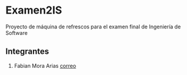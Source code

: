 # Examen2IS

Proyecto de máquina de refrescos para el examen final de Ingeniería de Software

## Integrantes

1. Fabian Mora Arias [correo](fabian.moraarias@ucr.ac.cr)
